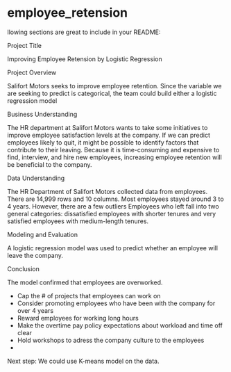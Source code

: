 # employee_retension
llowing sections are great to include in your README: 

Project Title

Improving Employee Retension by Logistic Regression

Project Overview

Salifort Motors seeks to improve employee retention. Since the variable we are seeking to predict is categorical, the team could build either a logistic regression model

Business Understanding 

The HR department at Salifort Motors wants to take some initiatives to improve employee satisfaction levels at the company. If we can predict employees likely to quit, it might be possible to identify factors that contribute to their leaving. Because it is time-consuming and expensive to find, interview, and hire new employees, increasing employee retention will be beneficial to the company. 

Data Understanding 

The HR Department of Salifort Motors collected data from employees. There are 14,999 rows and 10 columns. Most employees stayed around 3 to 4 years. However, there are a few outliers Employees who left fall into two general categories: dissatisfied employees with shorter tenures and very satisfied employees with medium-length tenures.

Modeling and Evaluation 

A logistic regression model was used to predict whether an employee will leave the company. 

Conclusion

The model confirmed that employees are overworked.
- Cap the # of projects that employees can work on
- Consider promoting employees who have been with the company for over 4 years
- Reward employees for working long hours
- Make the overtime pay policy expectations about workload and time off clear
- Hold workshops to adress the company culture to the employees
- 
Next step: We could use K-means model on the data.

